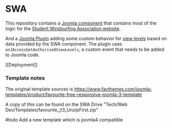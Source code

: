 # SWA

This repository contains a [Joomla component](https://docs.joomla.org/Component) that contains most of the logic for the [Student Windsurfing Association website](https://www.studentwindsurfing.co.uk/).

And a [Joomla Plugin](https://docs.joomla.org/Plugin) adding some custom behavior for [view levels](https://docs.joomla.org/J3.x:Access_Control_List_Tutorial) based on data provided by the SWA component. The plugin uses `onJAccessGetAuthorisedViewLevels`, a custom event that needs to be added to Joomla code.

[[Deployment]]
### Template notes
The original template sources is https://www.favthemes.com/joomla-templates/product/favourite-free-responsive-joomla-3-template

A copy of this can be found on the SWA Drive "Tech/Web Dev/Templates/favourite_j!3_UnzipFirst.zip"

#todo Add a new template which is joomla4 compatible